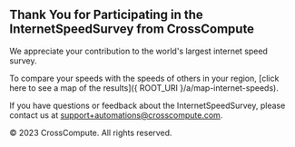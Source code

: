 ## Thank You for Participating in the InternetSpeedSurvey from CrossCompute 

We appreciate your contribution to the world's largest internet speed survey. 

To compare your speeds with the speeds of others in your region, [click here to see a map of the results]({ ROOT_URI }/a/map-internet-speeds).

If you have questions or feedback about the InternetSpeedSurvey, please contact us at [support+automations@crosscompute.com](mailto:support+automations@crosscompute.com).

© 2023 CrossCompute. All rights reserved.
